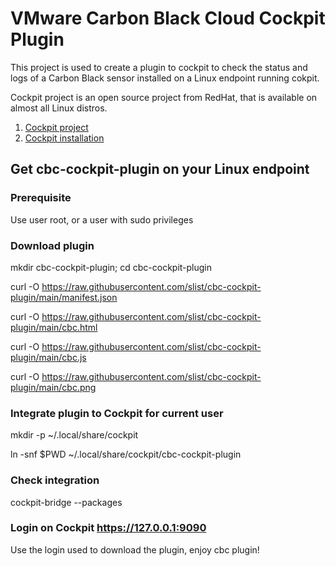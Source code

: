 # VMware Carbon Black Cloud Cockpit Plugin

This project is used to create a plugin to cockpit to check the status and logs of a Carbon Black sensor installed on a Linux endpoint running cokpit.

Cockpit project is an open source project from RedHat, that is available on almost all Linux distros.
1. [Cockpit project](https://cockpit-project.org/)
1. [Cockpit installation](https://cockpit-project.org/running.html)

## Get cbc-cockpit-plugin on your Linux endpoint
### Prerequisite

Use user root, or a user with sudo privileges

### Download plugin

mkdir cbc-cockpit-plugin; cd cbc-cockpit-plugin

curl -O https://raw.githubusercontent.com/slist/cbc-cockpit-plugin/main/manifest.json

curl -O https://raw.githubusercontent.com/slist/cbc-cockpit-plugin/main/cbc.html

curl -O https://raw.githubusercontent.com/slist/cbc-cockpit-plugin/main/cbc.js

curl -O https://raw.githubusercontent.com/slist/cbc-cockpit-plugin/main/cbc.png

### Integrate plugin to Cockpit for current user

mkdir -p ~/.local/share/cockpit

ln -snf $PWD ~/.local/share/cockpit/cbc-cockpit-plugin

### Check integration

cockpit-bridge --packages

### Login on Cockpit https://127.0.0.1:9090

Use the login used to download the plugin, enjoy cbc plugin!
